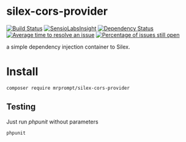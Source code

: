 # silex-cors-provider 
[![Build Status](https://travis-ci.org/mrprompt/silex-cors-provider.png)](https://travis-ci.org/mrprompt/silex-cors-provider) 
[![SensioLabsInsight](https://insight.sensiolabs.com/projects/7b8ed0fc-2f5a-4e6f-84fd-030430a3482e/mini.png)](https://insight.sensiolabs.com/projects/7b8ed0fc-2f5a-4e6f-84fd-030430a3482e)
[![Dependency Status](https://www.versioneye.com/user/projects/55ddde652383e9002500006d/badge.svg?style=flat)](https://www.versioneye.com/user/projects/55ddde652383e9002500006d)
[![Average time to resolve an issue](http://isitmaintained.com/badge/resolution/mrprompt/silex-cors-provider.svg)](http://isitmaintained.com/project/mrprompt/silex-cors-provider "Average time to resolve an issue")
[![Percentage of issues still open](http://isitmaintained.com/badge/open/mrprompt/silex-cors-provider.svg)](http://isitmaintained.com/project/mrprompt/silex-cors-provider "Percentage of issues still open")

a simple dependency injection container to Silex.

# Install

```
composer require mrprompt/silex-cors-provider
```

## Testing

Just run *phpunit* without parameters

```
phpunit
```
